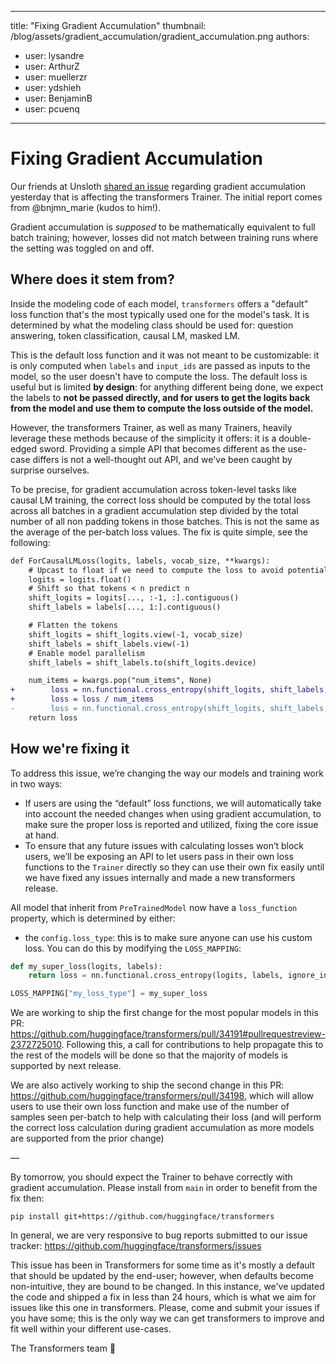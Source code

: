 
---
title: "Fixing Gradient Accumulation" 
thumbnail: /blog/assets/gradient_accumulation/gradient_accumulation.png
authors:
- user: lysandre
- user: ArthurZ
- user: muellerzr
- user: ydshieh
- user: BenjaminB
- user: pcuenq
---

# Fixing Gradient Accumulation

Our friends at Unsloth [shared an issue](https://unsloth.ai/blog/gradient) regarding gradient accumulation yesterday that is affecting the transformers Trainer. The initial report comes from @bnjmn_marie (kudos to him!).

Gradient accumulation is *supposed* to be mathematically equivalent to full batch training; however, losses did not match between training runs where the setting was toggled on and off.

## Where does it stem from?

Inside the modeling code of each model, `transformers` offers a "default" loss function that's the most typically used one for the model's task. It is determined by what the modeling class should be used for: question answering, token classification, causal LM, masked LM.

This is the default loss function and it was not meant to be customizable: it is only computed when `labels` and `input_ids` are passed as inputs to the model, so the user doesn't have to compute the loss. The default loss is useful but is limited **by design**: for anything different being done, we expect the labels to **not be passed directly, and for users to get the logits back from the model and use them to compute the loss outside of the model.**

However, the transformers Trainer, as well as many Trainers, heavily leverage these methods because of the simplicity it offers: it is a double-edged sword. Providing a simple API that becomes different as the use-case differs is not a well-thought out API, and we've been caught by surprise ourselves.

To be precise, for gradient accumulation across token-level tasks like causal LM training, the correct loss should be computed by the total loss across all batches in a gradient accumulation step divided by the total number of all non padding tokens in those batches. This is not the same as the average of the per-batch loss values.
The fix is quite simple, see the following:
```diff
def ForCausalLMLoss(logits, labels, vocab_size, **kwargs):
    # Upcast to float if we need to compute the loss to avoid potential precision issues
    logits = logits.float()
    # Shift so that tokens < n predict n
    shift_logits = logits[..., :-1, :].contiguous()
    shift_labels = labels[..., 1:].contiguous()

    # Flatten the tokens
    shift_logits = shift_logits.view(-1, vocab_size)
    shift_labels = shift_labels.view(-1)
    # Enable model parallelism
    shift_labels = shift_labels.to(shift_logits.device)

    num_items = kwargs.pop("num_items", None)
+        loss = nn.functional.cross_entropy(shift_logits, shift_labels, ignore_index=-100, reduction="sum")
+        loss = loss / num_items
-        loss = nn.functional.cross_entropy(shift_logits, shift_labels, ignore_index=-100)
    return loss
```

## How we're fixing it

To address this issue, we’re changing the way our models and training work in two ways:

* If users are using the “default” loss functions, we will automatically take into account the needed changes when using gradient accumulation, to make sure the proper loss is reported and utilized, fixing the core issue at hand. 
* To ensure that any future issues with calculating losses won’t block users, we’ll be exposing an API to let users pass in their own loss functions to the `Trainer` directly so they can use their own fix easily until we have fixed any issues internally and made a new transformers release. 

All model that inherit from `PreTrainedModel` now have a `loss_function` property, which is determined by either: 
- the `config.loss_type`: this is to make sure anyone can use his custom loss. You can do this by modifying the `LOSS_MAPPING`:

```python
def my_super_loss(logits, labels):
    return loss = nn.functional.cross_entropy(logits, labels, ignore_index=-100)

LOSS_MAPPING["my_loss_type"] = my_super_loss
```


We are working to ship the first change for the most popular models in this PR: https://github.com/huggingface/transformers/pull/34191#pullrequestreview-2372725010. Following this, a call for contributions to help propagate this to the rest of the models will be done so that the majority of models is supported by next release.

We are also actively working to ship the second change in this PR: https://github.com/huggingface/transformers/pull/34198, which will allow users to use their own loss function and make use of the number of samples seen per-batch to help with calculating their loss (and will perform the correct loss calculation during gradient accumulation as more models are supported from the prior change)

—

By tomorrow, you should expect the Trainer to behave correctly with gradient accumulation. Please install from `main` in order to benefit from the fix then:

```
pip install git+https://github.com/huggingface/transformers
```

In general, we are very responsive to bug reports submitted to our issue tracker: https://github.com/huggingface/transformers/issues

This issue has been in Transformers for some time as it's mostly a default that should be updated by the end-user; however, when defaults become non-intuitive, they are bound to be changed. In this instance, we've updated the code and shipped a fix in less than 24 hours, which is what we aim for issues like this one in transformers. Please, come and submit your issues if you have some; this is the only way we can get transformers to improve and fit well within your different use-cases.

The Transformers team 🤗
